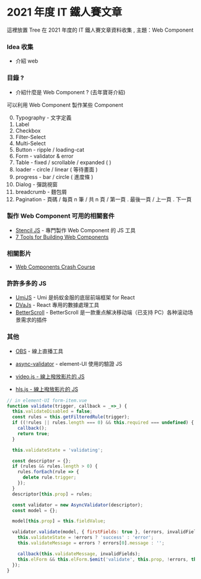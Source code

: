 # 2021 年度 IT 鐵人賽文章

這裡放置 Tree 在 2021 年度的 IT 鐵人賽文章資料收集 , 主題：Web Component

### Idea 收集

- 介紹 web

### 目錄 ?

- 介紹什麼是 Web Component ? (去年寶哥介紹)

可以利用 Web Component 製作某些 Component 

0. Typography - 文字定義
1. Label 
2. Checkbox 
3. Filter-Select 
4. Multi-Select 
5. Button - ripple / loading-cat 
6. Form - validator & error
7. Table - fixed / scrollable / expanded (  )
8. loader - circle / linear ( 等待畫面 )
9. progress - bar / circle ( 進度條 )
10. Dialog - 彈跳視窗
11. breadcrumb - 麵包屑 
12. Pagination - 頁碼 / 每頁 n 筆 / 共 n 頁 / 第一頁 . 最後一頁 / 上一頁 . 下一頁

### 製作 Web Component 可用的相關套件

- [Stencil JS](https://blog.techbridge.cc/2020/03/30/stencil-claps-web-component/) - 專門製作 Web Component 的 JS 工具
- [7 Tools for Building Web Components](https://blog.bitsrc.io/7-tools-for-developing-web-components-in-2019-1d5b7360654d)

### 相關影片

- [Web Components Crash Course](https://www.youtube.com/watch?v=PCWaFLy3VUo&t=940s)

### 許許多多的 JS

- [UmiJS](https://umijs.org/zh-CN/docs) - Umi 是蚂蚁金服的底层前端框架 for React 
- [DVaJs](https://dvajs.com/guide/#%E7%89%B9%E6%80%A7) - React 專用的數據處理工具
- [BetterScroll](https://better-scroll.github.io/docs/zh-CN/guide/base-scroll-options.html#scrollx) - BetterScroll 是一款重点解决移动端（已支持 PC）各种滚动场景需求的插件


### 其他

- [OBS](https://obsproject.com/) - 線上直播工具 

- [async-validator](https://github.com/yiminghe/async-validator) - element-UI 使用的驗證 JS

- [video.js - 線上撥放影片的 JS](https://videojs.com/getting-started)
- [hls.js - 線上撥放影片的 JS](https://videojs.com/getting-started)

```javascript
// in element-UI form-item.vue 
function validate(trigger, callback = _=>_) {
  this.validateDisabled = false;
  const rules = this.getFilteredRule(trigger);
  if ((!rules || rules.length === 0) && this.required === undefined) {
    callback();
    return true;
  }

  this.validateState = 'validating';

  const descriptor = {};
  if (rules && rules.length > 0) {
    rules.forEach(rule => {
      delete rule.trigger;
    });
  }
  descriptor[this.prop] = rules;

  const validator = new AsyncValidator(descriptor);
  const model = {};

  model[this.prop] = this.fieldValue;

  validator.validate(model, { firstFields: true }, (errors, invalidFields) => {
    this.validateState = !errors ? 'success' : 'error';
    this.validateMessage = errors ? errors[0].message : '';

    callback(this.validateMessage, invalidFields);
    this.elForm && this.elForm.$emit('validate', this.prop, !errors, this.validateMessage || null);
  });
}
```
